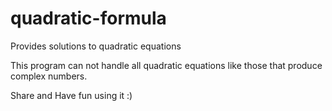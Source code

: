 # quadratic-formula
Provides solutions to quadratic equations

This program can not handle all quadratic equations like those that produce complex numbers.

Share and Have fun using it :)
